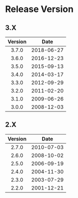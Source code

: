 # Release Version

## 3.X

| Version | Date |
| :---: | :---: |
| 3.7.0 | 2018-06-27 |
| 3.6.0 | 2016-12-23 |
| 3.5.0 | 2015-09-13 |
| 3.4.0 | 2014-03-17 |
| 3.3.0 | 2012-09-29 |
| 3.2.0 | 2011-02-20 |
| 3.1.0 | 2009-06-26 |
| 3.0.0 | 2008-12-03 |

## 2.X

| Version | Date |
| :---: | :---: |
| 2.7.0 | 2010-07-03 |
| 2.6.0 | 2008-10-02 |
| 2.5.0 | 2006-09-19 |
| 2.4.0 | 2004-11-30 |
| 2.3.0 | 2003-07-29 |
| 2.2.0 | 2001-12-21 |



